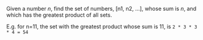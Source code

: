 Given a number _n_, find the set of numbers, [n1, n2, ...], whose sum is _n_,
and which has the greatest product of all sets.

E.g. for n=11, the set with the greatest product whose sum is 11, is `2 * 3 * 3 * 4 = 54`
